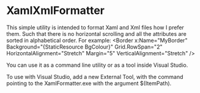 XamlXmlFormatter
================

This simple utility is intended to format Xaml and Xml files how I prefer them. Such that there is no horizontal scrolling
and all the attributes are sorted in alphabetical order.
For example:
        &lt;Border x:Name="MyBorder"
                Background="{StaticResource BgColour}"
                Grid.RowSpan="2"
                HorizontalAlignment="Stretch"
                Margin="5"
                VerticalAlignment="Stretch" /&gt;

You can use it as a command line utility or as a tool inside Visual Studio.  

To use with Visual Studio, add a new External Tool, with the command pointing to the XamlFormatter.exe with the argument
$(ItemPath).
